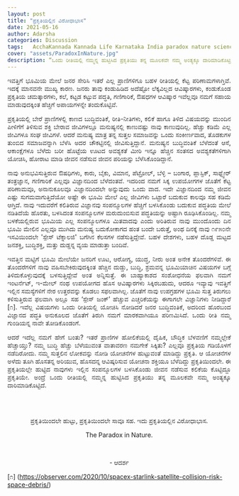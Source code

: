 ```yaml
---
layout: post
title: "ಪ್ರಕೃತಿಯಲ್ಲಿನ ವಿರೋಧಾಭಾಸ"
date: 2021-05-16
author: Adarsha
categories: Discussion
tags:	AcchaKannada Kannada Life Karnataka India paradox nature science physics research analogy
cover: "assets/ParadoxInNature.jpg"
description: “ಒಂದು ರೀತಿಯಲ್ಲಿ ನಮ್ಮನ್ನ ಹುಟ್ಟಿಸಿದ ಪ್ರಕೃತಿಯು ತನ್ನ ಮೂಲಕವೇ ನಮ್ಮ ಅಂತ್ಯಕ್ಕೂ ದಾರಿಮಾಡಿಕೊಟ್ಟಿದೆ..."
---
```


<p align = "justify"> ಇವತ್ತಿಗೆ ಭೂಮಿಯ ಮೇಲೆ ಜನರ ಸೇರಿಸಿ ಇತರೆ ಎಲ್ಲ ಪ್ರಾಣಿಗಳಿಗೂ ಬಹಳ ರೀತಿಯಲ್ಲಿ ಕೆಟ್ಟ ಪರಿಣಾಮಗಳಾಗ್ತಿವೆ. ಇದಕ್ಕೆ ಮಾನವನೇ ಮುಖ್ಯ ಕಾರಣ. ಜನರು ತಾವು ಕಂಡುಹಿಡಿದ ಅದೆಷ್ಟೋ ಲೆಕ್ಕವಿಲ್ಲದ ಆವಿಷ್ಕಾರಗಳು, ಕಂಡುಕೊಂಡ ಪ್ರಕೃತಿಯ ಚಮತ್ಕಾರಗಳು, ಕಲೆ, ಕಟ್ಟಡ ಕಟ್ಟುವ ಪದ್ಧತಿ, ಗಣಿಗಾರಿಕೆ, ಔಷಧಗಳ ಆವಿಷ್ಕಾರ ಇವೆಲ್ಲವೂ ನಮಗೆ ಸಹಾಯ ಮಾಡುವುದಕ್ಕಿಂತ ಹೆಚ್ಚಿಗೆ ಅಪಾಯಗಳನ್ನೇ ತಂದುಕೊಟ್ಟಿವೆ. </p>

<p align = "justify"> ಪ್ರಕೃತಿಯಲ್ಲಿ ಬೇರೆ ಪ್ರಾಣಿಗಳಲ್ಲಿ ಕಾಣದ ಬುದ್ಧಿವಂತಿಕೆ, ರೀತಿ-ನೀತಿಗಳು, ಕಲಿಕೆ ಹಾಗೂ ತಿಳಿದ ವಿಷಯವನ್ನು ಮುಂದಿನ ಪೀಳಿಗೆಗೆ ತಿಳಿಸುವ ಶಕ್ತಿ ಬೇರಾವ ಜೀವಿಗಳಲ್ಲೂ ಮನುಷ್ಯನಲ್ಲಿ ಕಾಣುವಷ್ಟು ನಾವು ಕಾಣುವುದಿಲ್ಲ. ಹೆಚ್ಚು ಕಡಿಮೆ ಎಲ್ಲ ಜೀವಿಗಳೂ ಸಂಘ ಜೀವಿಗಳೆ. ಆದರೆ ಮನುಷ್ಯ ಮಾತ್ರ ತನ್ನ ಸುತ್ತಲ ಸಮಾಜವನ್ನು ಒಂದು ಸಂಕೀರ್ಣವಾದ, ತೊಡಕುಗಳ ತುಂಬಿದ ಸಮಾಜವನ್ನಾಗಿ ಬೆಳೆಸಿ ಅದರ ಚೌಕಟ್ಟಿನಲ್ಲಿ ಜೀವಿಸುತ್ತಿದ್ದಾನೆ. ಮನುಷ್ಯನ ಬುದ್ಧಿವಂತಿಕೆ ಬೆಳೆದಂತೆ ಆಸೆ, ಆಕಾಂಕ್ಷೆಗಳೂ ಬೆಳೆದು ಬರೀ ಹೊಟ್ಟೆಯ ಊಟದ ಅವಶ್ಯಕತೆ ಮೀರಿ ಇನ್ನೂ ಹೆಚ್ಚಿನ ಸಂತಸದ ಅವಶ್ಯಕತೆಗಳಿಗಾಗಿ ಯೋಚಿಸಿ, ಹೋರಾಟ ಮಾಡಿ ಜೀವನ ನಡೆಸುವ ಜೀವನ ಪರಿಯನ್ನು ಬೆಳೆಸಿಕೊಂಡಿದ್ದಾನೆ. </p>

<p align = "justify"> ನಾವು ಅನುಭವಿಸುತ್ತಿರುವ ಔಷಧಿಗಳು, ಕಾರು, ಬೈಕು, ವಿಮಾನ, ಪೆಟ್ರೋಲ್, ಬೆಳ್ಳಿ – ಬಂಗಾರ, ಪ್ಲಾಸ್ಟಿಕ್, ಸಾಫ್ಟ್ವೇರ್ ತಂತ್ರಜ್ಞಾನ, ಗಣಿಗಾರಿಕೆ ಎಲ್ಲವೂ ವಿಜ್ಞಾನದಿಂದ ಬೆಳೆದಂತವೆ. ಇದರಿಂದ ನಮಗೆ ಸಿಕ್ಕ ಉಪಯೋಗಗಳ ಜೊತೆಗೆ ಕೆಟ್ಟ ಪರಿಣಾಮವೂ, ಅನಾನುಕೂಲವೂ ವಿಜ್ಞಾನದಿಂದಲೇ ಅನ್ನುವುದು ಒಂದು ವಾದ. ಇದೇ ವಿಜ್ಞಾನದಿಂದ ನಮ್ಮ ಜೀವನ ಎಷ್ಟು ಸುಗಮವಾಗುತ್ತಿದೆಯೋ ಅಷ್ಟೇ ಈ ಭೂಮಿ ಮೇಲೆ ಎಲ್ಲ ಜೀವಿಗಳು ಒಟ್ಟಾರೆ ಬದುಕುವ ಕಾಲವೂ ಸಹ ಕಡಿಮೆ ಆಗ್ತಿದೆ. ನಾವು ಇದುವರೆಗೆ ಕಲಿತಿರುವ ವಿಜ್ಞಾನವು ಸಂಪನ್ಮೂಲಗಳ  ಹೆಚ್ಚಿಗೆ ಬಳಸಿಕೊಂಡು ಬದುಕುವ ಪದ್ಧತಿಯ ಮೇಲೆ ನಡಿತಿದೆಯೆ ಹೊರತು, ಬಳಸಿದಂತ ಸಂಪನ್ಮೂಲಗಳ ಮರುದುಂಬಿಸುವ ಪದ್ಧತಿಯನ್ನು ಅಷ್ಟಾಗಿ ರೂಢಿಸಿಕೊಂಡಿಲ್ಲ. ನಮ್ಮ ಬಳಕೆಯಲ್ಲಿರುವ ಭೂಮಿಯ ಎಲ್ಲ ಸಂಪನ್ಮೂಲಗಳೂ ಮಿತವಾದವು ಎಂದು ಅರಿತಿರುವ ನಾವು ಮುಂದೊಂದು ದಿನ ಭೂಮಿ ಮೇಲಿನ ಎಲ್ಲವೂ ಮುಗಿದು ಮನುಷ್ಯ ಬದುಕೋಕಾಗದ ಹಂತ ಬಂದೇ ಬರುತ್ತೆ, ಅಂಥ ದಿನಕ್ಕೆ ನಾವು ೧೯೫೦ನೇ ಇಸವಿಯಿಂದಲೇ 'ಸ್ಪೇಸ್ ಟೆಕ್ನಾಲಜಿ' ಬಗೆಗಿನ ಕೆಲಸಗಳ ನಡೆಸುತ್ತಿದ್ದೇವೆ. ಬಹಳ ದೇಶಗಳು, ಬಹಳ ದೊಡ್ಡ ಮಟ್ಟದ ಜನಶಕ್ತಿ, ಬುದ್ಧಿಶಕ್ತಿ, ಮತ್ತು ದುಡ್ಡನ್ನ ವ್ಯಯ ಮಾಡುತ್ತಾ ಬಂದಿವೆ. </p>

<p align = "justify"> ಇವತ್ತಿನ ಮಟ್ಟಿಗೆ ಭೂಮಿ ಮೇಲೆಯೇ ಜನರಿಗೆ ಊಟ, ಆರೋಗ್ಯ, ಯುದ್ಧ, ನೀರು ಅಂತ ಅನೇಕ ತೊಂದರೆಗಳಿವೆ. ಈ ತೊಂದರೆಗಳಿಗೆ ನಾವು ವಹಿಸಬೇಕಿರುವುದಕ್ಕಿಂತ ಹೆಚ್ಚಿನ ದುಡ್ಡು, ಬುದ್ಧಿ, ಶ್ರಮವನ್ನ ಭೂಮಿಯಾಚಿನ ವಿಷಯಗಳ ಬಗ್ಗೆ ತಿಳಿದುಕೊಳ್ಳುವುದಕ್ಕೆ ಬಳಸುತ್ತಿದ್ದೇವೆ ಅಂತ ಅನ್ನಿಸುತ್ತೆ. ಈ ಬಾಹ್ಯಾಕಾಶದ ಸಂಶೋಧನೆಯ ಫಲವಾಗಿ ನಮಗೆ ಇಂಟರ್ನೆಟ್, ಇ-ಮೇಲ್ ನಂಥ ಉಪಯೋಗದ ಹೊಸ ಆವಿಷ್ಕಾರಗಳು ಸಿಕ್ಕಿರಬಹುದು, ಆದರೂ ಇವ್ಯಾವು ಇವತ್ತಿಗೆ ಇಲ್ಲಿನ ಸಮಸ್ಯೆಗಳಿಗೆ ನೇರ ಉತ್ತರವನ್ನು ಕೊಡಲು ಸಫಲವಾಗಿಲ್ಲ. ಜೊತೆಗೆ ನಾವು ಉಪಗ್ರಹಗಳ ಭೂಮಿ ಸುತ್ತ ತಿರುಗಲು ಕಳಿಸುತ್ತಿರುವ ಫಲವಾಗಿ ಅಲ್ಲೂ ಸಹ ‘ಸ್ಪೇಸ್ ಜಂಕ್’ ಹೆಚ್ಚುವ ಎಚ್ಚರಿಕೆಯನ್ನು ಈಗಾಗಲೇ ವಿಜ್ಞಾನಿಗಳು ನೀಡಿದ್ದಾರೆ [೧]. ಇವೆಲ್ಲ ವಿಷಯಗಳು ಒಂದು ರೀತಿಯಲ್ಲಿ ಯೋಚಿಸಿ ನೋಡಿದರೆ ಜನರ ಬುದ್ಧಿವಂತಿಕೆ, ಅದರಿಂದ ಹೊರಬಂದ ವಿಜ್ಞಾನದ ಪದ್ಧತಿ ಅನುಕೂಲದ ಜೊತೆಗೆ ತಿರುಗಿ ನಮಗೆ ಮಾರಕವಾಗಿಯೂ ಪರಿಣಮಿಸಿದೆ. ಒಂದು ರೀತಿ ನಮ್ಮ ಗುಂಡಿಯನ್ನ ನಾವೇ ತೋಡಿಕೊಂಡಂಗೆ. </p>

<p align = "justify"> ಆದರೆ ಇದೆಲ್ಲ ನಮಗೆ ಹೇಗೆ ಬಂತು? ಇತರೆ ಪ್ರಾಣಿಗಳ ಹೋಲಿಕೆಯಲ್ಲಿ ದೈಹಿಕ, ಬೌದ್ಧಿಕ ಬೆಳವಣಿಗೆ ನಮ್ಮಲ್ಲೇಕೆ ಹೆಚ್ಚಾಯ್ತು? ನಮ್ಮ ಬುದ್ಧಿ ಹೆಚ್ಚು ಬೆಳೆಯುವಂತ ವಾತಾವರಣ ನಮಗೇಕೆ ಸಿಕ್ಕಿತು? ಎಲ್ಲವೂ ಪ್ರಕೃತಿಯ ಗಡಿಯೊಳಗೆ ನಡೆದಿರೋದು. ನಮ್ಮ ಸುತ್ತಲಿನ ಲೋಕವನ್ನು ನೋಡಿ ಯೋಚನೆಗಳ ಹುಟ್ಟುವಂತೆ ಮಾಡಿದ್ದು ಪ್ರಕೃತಿ. ಆ ಯೋಚನೆಗಳ ಅಳೆದು ತೂಗಿ ಹೊಸತನ್ನ ಅರಿಯುವ, ಹೊಸದನ್ನ ಆವಿಷ್ಕರಿಸುವ ಯೋಚನಾ ಶಕ್ತಿಯೂ ಬೆಳೆದಿದ್ದು ಪ್ರಕೃತಿಯಿಂದಲೇ. ಈ ಪ್ರಕೃತಿಯಲ್ಲೇ ಹುಟ್ಟಿದ ನಾವುಗಳು ಇಲ್ಲಿನ ಸಂಪನ್ಮೂಲಗಳ ಬಳಸಿಕೊಂಡು ಜೀವನ ನಡೆಸುವ ಕಲಿಕೆಯ ಕೊಟ್ಟಿದ್ದೂ ಪ್ರಕೃತಿಯೇ. ಅಂದ್ರೆ ಒಂದು ರೀತಿಯಲ್ಲಿ ನಮ್ಮನ್ನ ಹುಟ್ಟಿಸಿದ ಪ್ರಕೃತಿಯು ತನ್ನ ಮೂಲಕವೇ ನಮ್ಮ ಅಂತ್ಯಕ್ಕೂ ದಾರಿಮಾಡಿಕೊಟ್ಟಿದೆ.</p><br><br>

<p align = "center"> ಪ್ರಕೃತಿಯಿಂದಲೇ ಹುಟ್ಟು, ಪ್ರಕೃತಿಯಿಂದಲೇ ಸಾವೂ ಸಹ. ಇದು ಪ್ರಕೃತಿಯಲ್ಲಿನ ವಿರೋಧಾಭಾಸ. </p>
<p align = "center">  The Paradox in Nature. </p><br>
<p align = "center"> - ಆದರ್ಶ </p>

[೧] (https://observer.com/2020/10/spacex-starlink-satellite-collision-risk-space-debris/)

